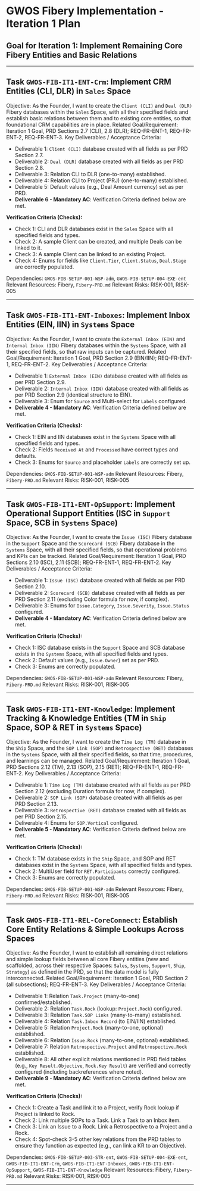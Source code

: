 # GWOS Fibery Implementation - Iteration 1 Plan

## Goal for Iteration 1: Implement Remaining Core Fibery Entities and Basic Relations

---

## Task `GWOS-FIB-IT1-ENT-Crm`: Implement CRM Entities (CLI, DLR) in `Sales` Space
Objective: As the Founder, I want to create the `Client (CLI)` and `Deal (DLR)` Fibery databases within the `Sales` Space, with all their specified fields and establish basic relations between them and to existing core entities, so that foundational CRM capabilities are in place.
Related Goal/Requirement: Iteration 1 Goal, PRD Sections 2.7 (CLI), 2.8 (DLR); REQ-FR-ENT-1, REQ-FR-ENT-2, REQ-FR-ENT-3.
Key Deliverables / Acceptance Criteria:
-   Deliverable 1: `Client (CLI)` database created with all fields as per PRD Section 2.7.
-   Deliverable 2: `Deal (DLR)` database created with all fields as per PRD Section 2.8.
-   Deliverable 3: Relation CLI to DLR (one-to-many) established.
-   Deliverable 4: Relation CLI to Project (PRJ) (one-to-many) established.
-   Deliverable 5: Default values (e.g., Deal Amount currency) set as per PRD.
-   **Deliverable 6 - Mandatory AC**: Verification Criteria defined below are met.

**Verification Criteria (Checks):**
-   Check 1: CLI and DLR databases exist in the `Sales` Space with all specified fields and types.
-   Check 2: A sample Client can be created, and multiple Deals can be linked to it.
-   Check 3: A sample Client can be linked to an existing Project.
-   Check 4: Enums for fields like `Client.Tier`, `Client.Status`, `Deal.Stage` are correctly populated.

Dependencies: `GWOS-FIB-SETUP-001-WSP-adm`, `GWOS-FIB-SETUP-004-EXE-ent`
Relevant Resources: Fibery, `Fibery-PRD.md`
Relevant Risks: RISK-001, RISK-005

---

## Task `GWOS-FIB-IT1-ENT-Inboxes`: Implement Inbox Entities (EIN, IIN) in `Systems` Space
Objective: As the Founder, I want to create the `External Inbox (EIN)` and `Internal Inbox (IIN)` Fibery databases within the `Systems` Space, with all their specified fields, so that raw inputs can be captured.
Related Goal/Requirement: Iteration 1 Goal, PRD Section 2.9 (EIN/IIN); REQ-FR-ENT-1, REQ-FR-ENT-2.
Key Deliverables / Acceptance Criteria:
-   Deliverable 1: `External Inbox (EIN)` database created with all fields as per PRD Section 2.9.
-   Deliverable 2: `Internal Inbox (IIN)` database created with all fields as per PRD Section 2.9 (identical structure to EIN).
-   Deliverable 3: Enum for `Source` and Multi-select for `Labels` configured.
-   **Deliverable 4 - Mandatory AC**: Verification Criteria defined below are met.

**Verification Criteria (Checks):**
-   Check 1: EIN and IIN databases exist in the `Systems` Space with all specified fields and types.
-   Check 2: Fields `Received At` and `Processed` have correct types and defaults.
-   Check 3: Enums for `Source` and placeholder `Labels` are correctly set up.

Dependencies: `GWOS-FIB-SETUP-001-WSP-adm`
Relevant Resources: Fibery, `Fibery-PRD.md`
Relevant Risks: RISK-001, RISK-005

---

## Task `GWOS-FIB-IT1-ENT-OpSupport`: Implement Operational Support Entities (ISC in `Support` Space, SCB in `Systems` Space)
Objective: As the Founder, I want to create the `Issue (ISC)` Fibery database in the `Support` Space and the `Scorecard (SCB)` Fibery database in the `Systems` Space, with all their specified fields, so that operational problems and KPIs can be tracked.
Related Goal/Requirement: Iteration 1 Goal, PRD Sections 2.10 (ISC), 2.11 (SCB); REQ-FR-ENT-1, REQ-FR-ENT-2.
Key Deliverables / Acceptance Criteria:
-   Deliverable 1: `Issue (ISC)` database created with all fields as per PRD Section 2.10.
-   Deliverable 2: `Scorecard (SCB)` database created with all fields as per PRD Section 2.11 (excluding Color formula for now, if complex).
-   Deliverable 3: Enums for `Issue.Category`, `Issue.Severity`, `Issue.Status` configured.
-   **Deliverable 4 - Mandatory AC**: Verification Criteria defined below are met.

**Verification Criteria (Checks):**
-   Check 1: ISC database exists in the `Support` Space and SCB database exists in the `Systems` Space, with all specified fields and types.
-   Check 2: Default values (e.g., `Issue.Owner`) set as per PRD.
-   Check 3: Enums are correctly populated.

Dependencies: `GWOS-FIB-SETUP-001-WSP-adm`
Relevant Resources: Fibery, `Fibery-PRD.md`
Relevant Risks: RISK-001, RISK-005

---

## Task `GWOS-FIB-IT1-ENT-Knowledge`: Implement Tracking & Knowledge Entities (TM in `Ship` Space, SOP & RET in `Systems` Space)
Objective: As the Founder, I want to create the `Time Log (TM)` database in the `Ship` Space, and the `SOP Link (SOP)` and `Retrospective (RET)` databases in the `Systems` Space, with all their specified fields, so that time, procedures, and learnings can be managed.
Related Goal/Requirement: Iteration 1 Goal, PRD Sections 2.12 (TM), 2.13 (SOP), 2.15 (RET); REQ-FR-ENT-1, REQ-FR-ENT-2.
Key Deliverables / Acceptance Criteria:
-   Deliverable 1: `Time Log (TM)` database created with all fields as per PRD Section 2.12 (excluding Duration formula for now, if complex).
-   Deliverable 2: `SOP Link (SOP)` database created with all fields as per PRD Section 2.13.
-   Deliverable 3: `Retrospective (RET)` database created with all fields as per PRD Section 2.15.
-   Deliverable 4: Enums for `SOP.Vertical` configured.
-   **Deliverable 5 - Mandatory AC**: Verification Criteria defined below are met.

**Verification Criteria (Checks):**
-   Check 1: TM database exists in the `Ship` Space, and SOP and RET databases exist in the `Systems` Space, with all specified fields and types.
-   Check 2: MultiUser field for `RET.Participants` correctly configured.
-   Check 3: Enums are correctly populated.

Dependencies: `GWOS-FIB-SETUP-001-WSP-adm`
Relevant Resources: Fibery, `Fibery-PRD.md`
Relevant Risks: RISK-001, RISK-005

---

## Task `GWOS-FIB-IT1-REL-CoreConnect`: Establish Core Entity Relations & Simple Lookups Across Spaces
Objective: As the Founder, I want to establish all remaining direct relations and simple lookup fields between all core Fibery entities (new and scaffolded, across their respective Spaces: `Sales`, `Systems`, `Support`, `Ship`, `Strategy`) as defined in the PRD, so that the data model is fully interconnected.
Related Goal/Requirement: Iteration 1 Goal, PRD Section 2 (all subsections); REQ-FR-ENT-3.
Key Deliverables / Acceptance Criteria:
-   Deliverable 1: Relation `Task.Project` (many-to-one) confirmed/established.
-   Deliverable 2: Relation `Task.Rock` (lookup: `Project.Rock`) configured.
-   Deliverable 3: Relation `Task.SOP Links` (many-to-many) established.
-   Deliverable 4: Relation `Task.Inbox Record` (to EIN/IIN) established.
-   Deliverable 5: Relation `Project.Rock` (many-to-one, optional) established.
-   Deliverable 6: Relation `Issue.Rock` (many-to-one, optional) established.
-   Deliverable 7: Relation `Retrospective.Project` and `Retrospective.Rock` established.
-   Deliverable 8: All other explicit relations mentioned in PRD field tables (e.g., `Key Result.Objective`, `Rock.Key Result`) are verified and correctly configured (including backreferences where noted).
-   **Deliverable 9 - Mandatory AC**: Verification Criteria defined below are met.

**Verification Criteria (Checks):**
-   Check 1: Create a Task and link it to a Project, verify Rock lookup if Project is linked to Rock.
-   Check 2: Link multiple SOPs to a Task. Link a Task to an Inbox item.
-   Check 3: Link an Issue to a Rock. Link a Retrospective to a Project and a Rock.
-   Check 4: Spot-check 3-5 other key relations from the PRD tables to ensure they function as expected (e.g., can link a KR to an Objective).

Dependencies: `GWOS-FIB-SETUP-003-STR-ent`, `GWOS-FIB-SETUP-004-EXE-ent`, `GWOS-FIB-IT1-ENT-Crm`, `GWOS-FIB-IT1-ENT-Inboxes`, `GWOS-FIB-IT1-ENT-OpSupport`, `GWOS-FIB-IT1-ENT-Knowledge`
Relevant Resources: Fibery, `Fibery-PRD.md`
Relevant Risks: RISK-001, RISK-005

--- 